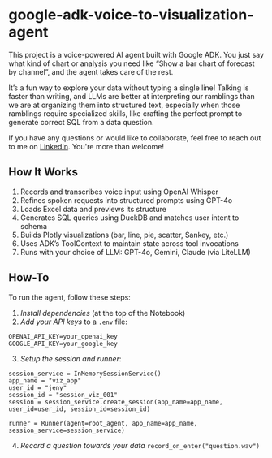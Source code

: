 # google-adk-voice-to-visualization-agent

This project is a voice-powered AI agent built with Google ADK. You just say what kind of chart or analysis you need like “Show a bar chart of forecast by channel”, and the agent takes care of the rest.

It’s a fun way to explore your data without typing a single line! Talking is faster than writing, and LLMs are better at interpreting our ramblings than we are at organizing them into structured text, especially when those ramblings require specialized skills, like crafting the perfect prompt to generate correct SQL from a data question.

If you have any questions or would like to collaborate, feel free to reach out to me on [LinkedIn](https://www.linkedin.com/in/jenya-stoeva-60477249/). You're more than welcome!

## How It Works

1. Records and transcribes voice input using OpenAI Whisper
2. Refines spoken requests into structured prompts using GPT-4o
3. Loads Excel data and previews its structure
4. Generates SQL queries using DuckDB and matches user intent to schema
5. Builds Plotly visualizations (bar, line, pie, scatter, Sankey, etc.)
6. Uses ADK’s ToolContext to maintain state across tool invocations
7. Runs with your choice of LLM: GPT-4o, Gemini, Claude (via LiteLLM)

## How-To
To run the agent, follow these steps: 

1. *Install dependencies* (at the top of the Notebook)
2. *Add your API keys* to a ```.env``` file:
```
OPENAI_API_KEY=your_openai_key
GOOGLE_API_KEY=your_google_key
```
3. *Setup the session and runner*:

```
session_service = InMemorySessionService()
app_name = "viz_app"
user_id = "jeny"
session_id = "session_viz_001"
session = session_service.create_session(app_name=app_name, user_id=user_id, session_id=session_id)

runner = Runner(agent=root_agent, app_name=app_name, session_service=session_service)
```
4. *Record a question towards your data*
```record_on_enter("question.wav")```
